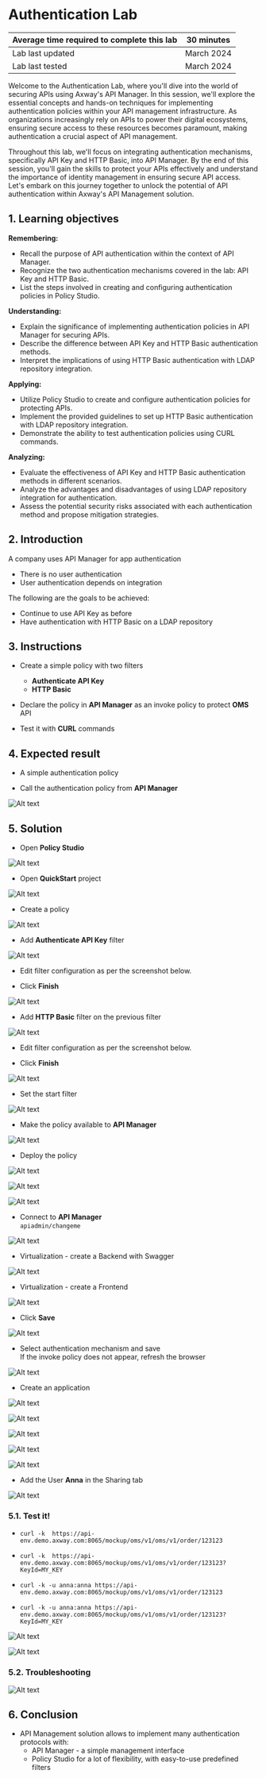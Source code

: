 # Authentication Lab 

| Average time required to complete this lab | 30 minutes |
| ---- | ---- |
| Lab last updated | March 2024 |
| Lab last tested | March 2024 |

Welcome to the Authentication Lab, where you'll dive into the world of securing APIs using Axway's API Manager. In this session, we'll explore the essential concepts and hands-on techniques for implementing authentication policies within your API management infrastructure. As organizations increasingly rely on APIs to power their digital ecosystems, ensuring secure access to these resources becomes paramount, making authentication a crucial aspect of API management.

Throughout this lab, we'll focus on integrating authentication mechanisms, specifically API Key and HTTP Basic, into API Manager. By the end of this session, you'll gain the skills to protect your APIs effectively and understand the importance of identity management in ensuring secure API access. Let's embark on this journey together to unlock the potential of API authentication within Axway's API Management solution.

## 1. Learning objectives

**Remembering:**
   - Recall the purpose of API authentication within the context of API Manager.
   - Recognize the two authentication mechanisms covered in the lab: API Key and HTTP Basic.
   - List the steps involved in creating and configuring authentication policies in Policy Studio.

**Understanding:**
   - Explain the significance of implementing authentication policies in API Manager for securing APIs.
   - Describe the difference between API Key and HTTP Basic authentication methods.
   - Interpret the implications of using HTTP Basic authentication with LDAP repository integration.

**Applying:**
   - Utilize Policy Studio to create and configure authentication policies for protecting APIs.
   - Implement the provided guidelines to set up HTTP Basic authentication with LDAP repository integration.
   - Demonstrate the ability to test authentication policies using CURL commands.

**Analyzing:**
   - Evaluate the effectiveness of API Key and HTTP Basic authentication methods in different scenarios.
   - Analyze the advantages and disadvantages of using LDAP repository integration for authentication.
   - Assess the potential security risks associated with each authentication method and propose mitigation strategies.



## 2. Introduction

A company uses API Manager for app authentication
* There is no user authentication
* User authentication depends on integration

The following are the goals to be achieved:
* Continue to use API Key as before
* Have authentication with HTTP Basic on a LDAP repository


## 3. Instructions

* Create a simple policy with two filters
    * **Authenticate API Key**
    * **HTTP Basic**

* Declare the policy in **API Manager** as an invoke policy to protect **OMS** API

* Test it with **CURL** commands


## 4. Expected result

* A simple authentication policy

* Call the authentication policy from **API Manager**

![Alt text](images/image24.png)





## 5. Solution

* Open **Policy Studio**

![Alt text](images/image25.png)

* Open **QuickStart** project

![Alt text](images/image26.png)

* Create a policy

![Alt text](images/image27.png)

* Add **Authenticate API Key** filter

![Alt text](images/image28.png)

* Edit filter configuration as per the screenshot below.

* Click **Finish**

![Alt text](images/image29.png)

* Add **HTTP Basic** filter on the previous filter

![Alt text](images/image30.png)

* Edit filter configuration as per the screenshot below.

* Click **Finish**

![Alt text](images/image31.png)

* Set the start filter

![Alt text](images/image32.png)


* Make the policy available to **API Manager**

![Alt text](images/image33.png)

* Deploy the policy

![Alt text](images/image34.png)

![Alt text](images/image35.png)

![Alt text](images/image36.png)

* Connect to **API Manager**  
`apiadmin/changeme`

![Alt text](images/image37.png)

* Virtualization - create a Backend with Swagger

![Alt text](images/image38.png)

* Virtualization - create a Frontend

![Alt text](images/image39.png)

* Click **Save**

![Alt text](images/image40.png)

* Select authentication mechanism and save  
If the invoke policy does not appear, refresh the browser 

![Alt text](images/image41.png)

* Create an application

![Alt text](images/image42.png)

![Alt text](images/image43.png)

![Alt text](images/image44.png)

![Alt text](images/image45.png)

![Alt text](images/image46.png)

* Add the User **Anna** in the Sharing tab

![Alt text](images/image47.png)

### 5.1. Test it!

* `curl -k  https://api-env.demo.axway.com:8065/mockup/oms/v1/oms/v1/order/123123`

* `curl -k  https://api-env.demo.axway.com:8065/mockup/oms/v1/oms/v1/order/123123?KeyId=MY_KEY`

* `curl -k -u anna:anna https://api-env.demo.axway.com:8065/mockup/oms/v1/oms/v1/order/123123`

* `curl -k -u anna:anna https://api-env.demo.axway.com:8065/mockup/oms/v1/oms/v1/order/123123?KeyId=MY_KEY`


![Alt text](images/image48.png)

![Alt text](images/image49.png)

### 5.2. Troubleshooting

![Alt text](images/image50.png)



## 6. Conclusion

* API Management solution allows to implement many authentication protocols with:
    * API Manager - a simple management interface
    * Policy Studio for a lot of flexibility, with easy-to-use predefined filters